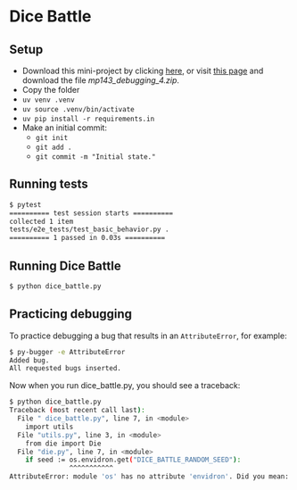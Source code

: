 # Dice Battle

## Setup

- Download this mini-project by clicking [here](https://github.com/ehmatthes/mostly_python/releases/download/dice_battle_mp143/mp143_debugging_4.zip), or visit [this page](https://github.com/ehmatthes/mostly_python/releases/tag/dice_battle_mp143) and download the file *mp143_debugging_4.zip*.
- Copy the folder 
- `uv venv .venv`
- `uv source .venv/bin/activate`
- `uv pip install -r requirements.in`
- Make an initial commit:
    - `git init`
    - `git add .`
    - `git commit -m "Initial state."`

## Running tests

```sh
$ pytest
========== test session starts ==========
collected 1 item
tests/e2e_tests/test_basic_behavior.py .
========== 1 passed in 0.03s ==========
```

## Running Dice Battle

```sh
$ python dice_battle.py
```

## Practicing debugging

To practice debugging a bug that results in an `AttributeError`, for example:

```sh
$ py-bugger -e AttributeError
Added bug.
All requested bugs inserted.
```

Now when you run dice_battle.py, you should see a traceback:

```sh
$ python dice_battle.py 
Traceback (most recent call last):
  File " dice_battle.py", line 7, in <module>
    import utils
  File "utils.py", line 3, in <module>
    from die import Die
  File "die.py", line 7, in <module>
    if seed := os.envidron.get("DICE_BATTLE_RANDOM_SEED"):
               ^^^^^^^^^^^
AttributeError: module 'os' has no attribute 'envidron'. Did you mean: 'environ'?
```
